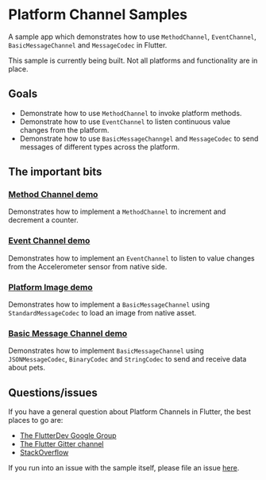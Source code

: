 # Platform Channel Samples

A sample app which demonstrates how to use `MethodChannel`, `EventChannel`, `BasicMessageChannel` and `MessageCodec` in Flutter.

This sample is currently being built. Not all platforms and functionality are in place.

## Goals

* Demonstrate how to use `MethodChannel` to invoke platform methods.
* Demonstrate how to use `EventChannel` to listen continuous value changes from the platform.
* Demonstrate how to use `BasicMessageChanngel` and `MessageCodec` to send messages of different types across the platform.

## The important bits

### [Method Channel demo](./lib/src/method_channel_demo.dart)

Demonstrates how to implement a `MethodChannel` to increment and decrement a
counter.

### [Event Channel demo](./lib/src/event_channel_demo.dart)

Demonstrates how to implement an `EventChannel` to listen to value changes from
the Accelerometer sensor from native side.

### [Platform Image demo](./lib/src/platform_image_demo.dart)

Demonstrates how to implement a `BasicMessageChannel` using
`StandardMessageCodec` to load an image from native asset.

### [Basic Message Channel demo](./lib/src/pet_list_screen.dart)

Demonstrates how to implement `BasicMessageChannel` using `JSONMessageCodec`,
`BinaryCodec` and `StringCodec` to send and receive data about pets.

## Questions/issues

If you have a general question about Platform Channels in Flutter, the
best places to go are:

* [The FlutterDev Google Group](https://groups.google.com/forum/#!forum/flutter-dev)
* [The Flutter Gitter channel](https://gitter.im/flutter/flutter)
* [StackOverflow](https://stackoverflow.com/questions/tagged/flutter)

If you run into an issue with the sample itself, please file an issue [here](https://github.com/flutter/samples/issues).
